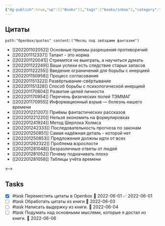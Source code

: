 ```yaml
---
{"dg-publish":true,"up":[["Books"]],"tags":["books/inbox"],"category":"book","rating":4,"modified_at":"2022-06-01T09:24:58+03:00","date":"2022-04-03T08:34:55+03:00","permalink":"/refs/mesyacz-pod-zvyozdami-fantazii/","dgHomeLink":false,"dgPassFrontmatter":true}
---
```






## Цитаты

```expander
path:"Openbox/quotes" content:("Месяц под звёздами фантазии")
```
 
- [[202201102052]] Основные приемы разрешения противоречий
- [[202201112337]] Талант - это норма
- [[202201120041]] Стремится не выиграть, а научиться думать
- [[202201122249]] Ваши успехи есть следствие старых запасов
- [[202201122255]] Введение ограничений для борьбы с инерцией
- [[202201150958]] Процесс согласования
- [[202201151322]] Развёртывание-свёртывание
- [[202201151328]] Способ борьбы с психологической инерцией
- [[202201170804]] Развитие целей личности
- [[202201170954]] Перечень физических полей ТЭММАГ
- [[202201170955]] Информационный взрыв — болезнь нашего времени
- [[202201221207]] Приёмы фантастических рассказов
- [[202201221220]] Нельзя экономить на формулировках
- [[202201241924]] Метод Шерлока Холмса
- [[202201242333]] Последовательность прогноза по законам
- [[202201250851]] Самая надёжная деталь - которой нет
- [[202201250853]] Предложения должны идти от всех
- [[202201262322]] Проблема взрослости
- [[202201281048]] Безразличные ответы от людей
- [[202201281052]] Почему подначивать плохо
- [[202201281058]] Таблицы учёта времени
 
<-->

## Tasks

- [x] #task Переместить цитаты в Openbox 📅 2022-06-01 ✅ 2022-06-01
- [ ] #task Обработать цитаты из книги 📅 2022-06-03
- [ ] #task Написать выдержку из книги. 📅 2022-06-04
- [ ] #task Подумать над основными мыслями, которые я достал из книги. 📅 2022-06-06
